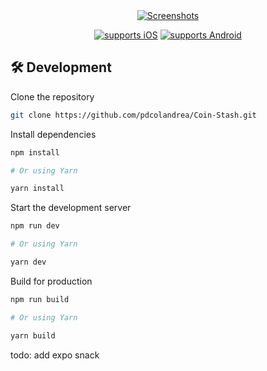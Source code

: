 <div align="center">

<a target="_blank" href="https://pdcolan.com">
    <img alt='Screenshots' src="https://i.imgur.com/LvOKTf5.png"/>
</a>

[![supports iOS](https://img.shields.io/badge/iOS-999999.svg?style=flat-square&logo=APPLE&labelColor=999999&logoColor=fff)](https://github.com/expo/expo)
[![supports Android](https://img.shields.io/badge/Android-A4C639.svg?style=flat-square&logo=ANDROID&labelColor=A4C639&logoColor=fff)](https://github.com/expo/expo)

</div>

## 🛠 Development

Clone the repository

```zsh
git clone https://github.com/pdcolandrea/Coin-Stash.git
```

Install dependencies

```zsh
npm install

# Or using Yarn

yarn install
```

Start the development server

```zsh
npm run dev

# Or using Yarn

yarn dev
```

Build for production

```zsh
npm run build

# Or using Yarn

yarn build
```

todo: add expo snack
